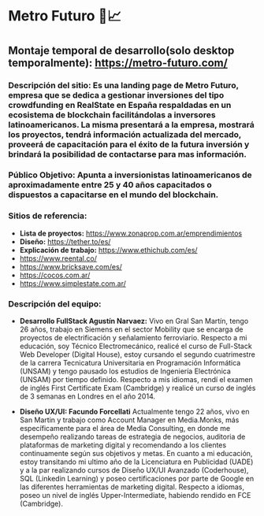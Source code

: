 # Metro Futuro :house_with_garden::chart_with_upwards_trend:
## Montaje temporal de desarrollo(solo desktop temporalmente): https://metro-futuro.com/
### Descripción del sitio: Es una landing page de Metro Futuro, empresa que se dedica a gestionar inversiones del tipo crowdfunding en RealState en España respaldadas en un ecosistema de blockchain facilitándolas a inversores latinoamericanos. La misma presentará a la empresa, mostrará los proyectos, tendrá información actualizada del mercado, proveerá de capacitación para el éxito de la futura inversión y brindará la posibilidad de contactarse para mas información.

### Público Objetivo: Apunta a inversionistas latinoamericanos de aproximadamente entre 25 y 40 años capacitados o dispuestos a capacitarse en el mundo del blockchain.

### Sitios de referencia:

- **Lista de proyectos:** https://www.zonaprop.com.ar/emprendimientos
- **Diseño:** https://tether.to/es/
- **Explicación de trabajo:** https://www.ethichub.com/es/
- https://www.reental.co/
- https://www.bricksave.com/es/
- https://cocos.com.ar/
- https://www.simplestate.com.ar/

### Descripción del equipo:

- **Desarrollo FullStack Agustín Narvaez:**
  Vivo en Gral San Martín, tengo 26 años, trabajo en Siemens en el sector Mobility que se encarga de proyectos de electrificación y señalamiento ferroviario.
  Respecto a mi educación, soy Técnico Electromecánico, realicé el curso de Full-Stack Web Developer (Digital House), estoy cursando el segundo cuatrimestre de la carrera Tecnicatura Universitaria en Programación Informática (UNSAM) y tengo pausado los estudios de Ingeniería Electrónica (UNSAM) por tiempo definido.
  Respecto a mis idiomas, rendí el examen de inglés First Certificate Exam (Cambridge) y realicé un curso de inglés de 3 semanas en Londres en el año 2014.

- **Diseño UX/UI: Facundo Forcellati**
  Actualmente tengo 22 años, vivo en San Martin y trabajo como Account Manager en Media.Monks, más específicamente para el área de Media Consulting, en donde me desempeño realizando tareas de estrategia de negocios, auditoria de plataformas de marketing digital y recomendando a los clientes continuamente según sus objetivos y metas.
  En cuanto a mi educación, estoy transitando mi ultimo año de la Licenciatura en Publicidad (UADE) y a la par realizando cursos de Diseño UX/UI Avanzado (Coderhouse), SQL (Linkedin Learning) y poseo certificaciones por parte de Google en las diferentes herramientas de marketing digital.
  Respecto a idiomas, poseo un nivel de inglés Upper-Intermediate, habiendo rendido en FCE (Cambridge).
